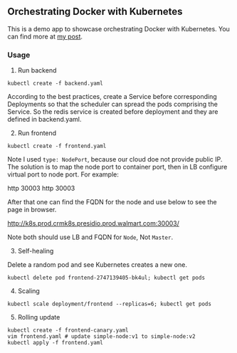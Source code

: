 ## Orchestrating Docker with Kubernetes

This is a demo app to showcase orchestrating Docker with Kubernetes. You can find more at [my post](https://chengl.com/orchestrating-docker-with-kubernetes/).

### Usage

1. Run backend

  ```
  kubectl create -f backend.yaml
  ```
According to the best practices, create a Service before corresponding Deployments so that the scheduler can spread the pods comprising the Service. So the redis service is created before deployment and they are defined in backend.yaml.


2. Run frontend

  ```
  kubectl create -f frontend.yaml
  ```

Note I used `type: NodePort`, because our cloud doe not provide public IP.
The solution is to map the node port to container port,
then in LB configure virtual port to node port.
For example:

  http 30003 http 30003

After that one can find the FQDN for the node and use below to see the page in browser.

http://k8s.prod.crmk8s.presidio.prod.walmart.com:30003/

Note both should use LB and FQDN for `Node`, Not `Master`.

3. Self-healing

  Delete a random pod and see Kubernetes creates a new one.
  ```
  kubectl delete pod frontend-2747139405-bk4ul; kubectl get pods
  ```

4. Scaling

  ```
  kubectl scale deployment/frontend --replicas=6; kubectl get pods
  ```

5. Rolling update
  ```
  kubectl create -f frontend-canary.yaml
  vim frontend.yaml # update simple-node:v1 to simple-node:v2
  kubectl apply -f frontend.yaml
  ```

